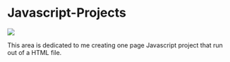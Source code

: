 # Javascript-Projects
<img src="https://gorilla-designs.com/wp-content/uploads/2018/12/javascript-5.jpg">

This area is dedicated to me creating one page Javascript project that run out of a HTML file.
